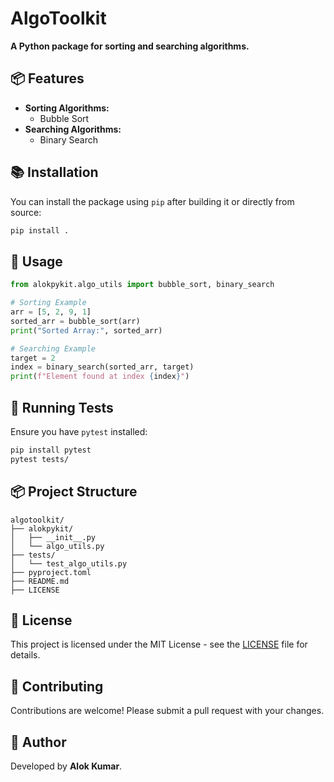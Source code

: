 # AlgoToolkit

**A Python package for sorting and searching algorithms.**

## 📦 Features
- **Sorting Algorithms:**
  - Bubble Sort
- **Searching Algorithms:**
  - Binary Search

## 📚 Installation
You can install the package using `pip` after building it or directly from source:

```bash
pip install .
```

## 🚀 Usage
```python
from alokpykit.algo_utils import bubble_sort, binary_search

# Sorting Example
arr = [5, 2, 9, 1]
sorted_arr = bubble_sort(arr)
print("Sorted Array:", sorted_arr)

# Searching Example
target = 2
index = binary_search(sorted_arr, target)
print(f"Element found at index {index}")
```

## 🧪 Running Tests
Ensure you have `pytest` installed:

```bash
pip install pytest
pytest tests/
```

## 📦 Project Structure
```plaintext
algotoolkit/
├── alokpykit/
│   ├── __init__.py
│   └── algo_utils.py
├── tests/
│   └── test_algo_utils.py
├── pyproject.toml
├── README.md
├── LICENSE
```

## 📄 License
This project is licensed under the MIT License - see the [LICENSE](LICENSE) file for details.

## 🤝 Contributing
Contributions are welcome! Please submit a pull request with your changes.

## 🌟 Author
Developed by **Alok Kumar**.

